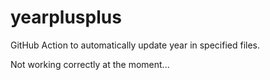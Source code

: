 # yearplusplus

GitHub Action to automatically update year in specified files.

Not working correctly at the moment...

